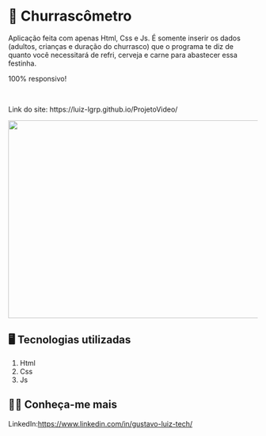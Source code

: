 # :meat_on_bone: Churrascômetro

<P>Aplicação feita com apenas Html, Css e Js.
É somente inserir os dados (adultos, crianças e duração do churrasco) que o programa te diz de quanto você necessitará de refri, cerveja e carne para abastecer essa festinha.</P>
<P>100% responsivo!</P>
<br>
<P>Link do site: https://luiz-lgrp.github.io/ProjetoVideo/ </P>

<img src="https://github.com/luiz-lgrp/ProjetoVideo/blob/master/video/ProjetoVideosdds.gif" width="800" height="400" />

## :desktop_computer: Tecnologias utilizadas

1. Html
1. Css
1. Js


## :raising_hand_man: Conheça-me mais

LinkedIn:https://www.linkedin.com/in/gustavo-luiz-tech/
